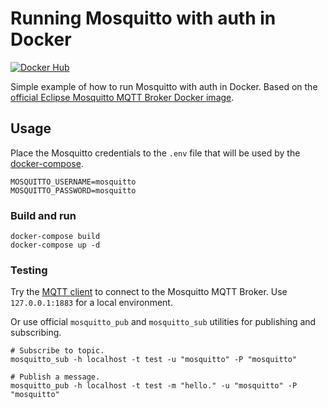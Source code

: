 # Running Mosquitto with auth in Docker

[![Docker Hub](https://img.shields.io/docker/cloud/build/lawtancool/mosquitto-env-auth)](https://hub.docker.com/r/lawtancool/mosquitto-env-auth "Docker Hub link")

Simple example of how to run Mosquitto with auth in Docker. Based on the [official Eclipse Mosquitto MQTT Broker Docker image](https://hub.docker.com/_/eclipse-mosquitto/).

## Usage

Place the Mosquitto credentials to the `.env` file that will be used by the [docker-compose](https://docs.docker.com/compose/).

```
MOSQUITTO_USERNAME=mosquitto
MOSQUITTO_PASSWORD=mosquitto
```

### Build and run

```
docker-compose build
docker-compose up -d
```

### Testing

Try the [MQTT client](http://mqttfx.org/) to connect to the Mosquitto MQTT Broker. Use `127.0.0.1:1883` for a local environment.

Or use official `mosquitto_pub` and `mosquitto_sub` utilities for publishing and subscribing.

```
# Subscribe to topic.
mosquitto_sub -h localhost -t test -u "mosquitto" -P "mosquitto"

# Publish a message.
mosquitto_pub -h localhost -t test -m "hello." -u "mosquitto" -P "mosquitto"
```
